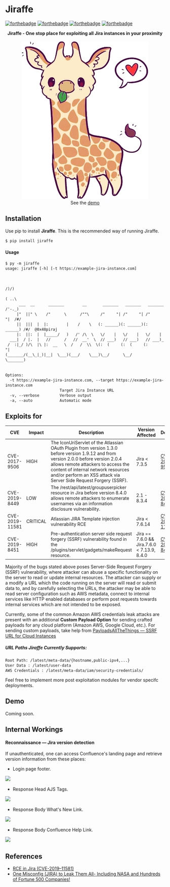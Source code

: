 # Jiraffe

[![forthebadge](http://forthebadge.com/images/badges/built-with-love.svg)](http://forthebadge.com)
[![forthebadge](http://forthebadge.com/images/badges/makes-people-smile.svg)](http://forthebadge.com)
[![forthebadge](http://forthebadge.com/images/badges/powered-by-responsibility.svg)](http://forthebadge.com)
[![forthebadge](http://forthebadge.com/images/badges/winter-is-coming.svg)](http://forthebadge.com)

<p align="center">
<b>Jiraffe - One stop place for exploiting all Jira instances in your proximity</b><br><br>
<img alt="Jiraffe logo" src="https://raw.githubusercontent.com/0x48piraj/Jiraffe/master/static/logo.png" width="400"><br>
See the <a href="#demo">demo</a>
</p>

## Installation

Use pip to install **Jiraffe**. This is the recommended way of running Jiraffe.

```
$ pip install jiraffe
```

#### Usage

```
$ py -m jiraffe
usage: jiraffe [-h] [-t https://example-jira-instance.com]


                                                                           /)/)
                                                                          ( ..\
      ___  __      _______        __       _______   _______   _______    /'-._)
     |"  ||" \    /"      \      /""\     /"     "| /"     "| /"     "|  /#/
     ||  |||  |  |:        |    /    \   (: ______)(: ______)(: ______) /#/  @0x48piraj
     |:  ||:  |  |_____/   )   /' /\  \   \/    |   \/    |   \/    |
  ___|  / |.  |   //      /   //  __'  \  // ___)   // ___)   // ___)_
 /  :|_/ )/\  |\ |:  __   \  /   /  \\  \(:  (     (:  (     (:      "|
(_______/(__\_|_)|__|  \___)(___/    \___)\__/      \__/      \_______)


Options:
  -t https://example-jira-instance.com, --target https://example-jira-instance.com
                        Target Jira Instance URL
  -v, --verbose         Verbose output
  -a, --auto            Automatic mode

```

## Exploits for

|  CVE  |  Impact  |  Description  |  Version Affected  |  Details  |
|---|---|---|---|---|
|  CVE-2017-9506  |  HIGH  |  The IconUriServlet of the Atlassian OAuth Plugin from version 1.3.0 before version 1.9.12 and from version 2.0.0 before version 2.0.4 allows remote attackers to access the content of internal network resources and/or perform an XSS attack via Server Side Request Forgery (SSRF).  |  Jira < 7.3.5  |  [CVE-2017-9506](https://lmgtfy.com/?q=CVE-2017-9506)  |
|  CVE-2019-8449  |  LOW  |  The /rest/api/latest/groupuserpicker resource in Jira before version 8.4.0 allows remote attackers to enumerate usernames via an information disclosure vulnerability.  |  2.1 - 8.3.4  |  [CVE-2019-8449](https://lmgtfy.com/?q=CVE-2019-8449)  |
|  CVE-2019-11581  |  CRITICAL  |  Atlassian JIRA Template injection vulnerability RCE  |  Jira < 7.6.14  |  [CVE-2019-11581](https://lmgtfy.com/?q=CVE-2019-11581)  |
|  CVE-2019-8451  |  HIGH  |  Pre-authentication server side request forgery (SSRF) vulnerability found in the /plugins/servlet/gadgets/makeRequest resource.  |  Jira == 7.6.0  && Jira.7.6.0 < 7.13.9, 8.4.0  |  [CVE-2019-8451](https://lmgtfy.com/?q=CVE-2019-8451)  |

Majority of the bugs stated above poses Server-Side Request Forgery (SSRF) vulnerability, where attacker can abuse a specific functionality on the server to read or update internal resources. The attacker can supply or a modify a URL which the code running on the server will read or submit data to, and by carefully selecting the URLs, the attacker may be able to read server configuration such as AWS metadata, connect to internal services like HTTP enabled databases or perform post requests towards internal services which are not intended to be exposed.

Currently, some of the common Amazon AWS credentials leak attacks are present with an additional **Custom Payload Option** for sending crafted payloads for any cloud platform (Amazon AWS, Google Cloud, etc.). For sending custom payloads, take help from [PayloadsAllTheThings &mdash; SSRF URL for Cloud Instances](https://github.com/swisskyrepo/PayloadsAllTheThings/tree/master/Server%20Side%20Request%20Forgery#ssrf-url-for-cloud-instances)

##### URL Paths Jiraffe Currently Supports:
```
Root Path: /latest/meta-data/{hostname,public-ipv4,...}
User Data : /latest/user-data
AWS Credentials : /latest/meta-data/iam/security-credentials/
```

Feel free to implement more post exploitation modules for vendor specifc deployments.

## Demo

Coming soon.

## Internal Workings

#### Reconnaissance &mdash; Jira version detection

If unauthenticated, one can access Confluence's landing page and retrieve version information from these places:

- Login page footer.

![](https://confluence.atlassian.com/confkb/files/980460833/980460769/1/1574450271730/Screen+Shot+2019-11-22+at+14.25.48.png)

- Response Head AJS Tags.

![](https://confluence.atlassian.com/confkb/files/980460833/980460798/1/1574450271658/Screen+Shot+2019-11-22+at+15.07.51.png)

- Response Body What's New Link.

![](https://confluence.atlassian.com/confkb/files/980460833/980460799/1/1574450271373/Screen+Shot+2019-11-22+at+15.10.01.png)

- Response Body Confluence Help Link.

![](https://confluence.atlassian.com/confkb/files/980460833/982321522/1/1576094162892/Screen+Shot+2019-12-11+at+16.55.54.png)


## References

- [RCE in Jira (CVE-2019–11581)](https://medium.com/@ruvlol/rce-in-jira-cve-2019-11581-901b845f0f)
- [One Misconfig (JIRA) to Leak Them All- Including NASA and Hundreds of Fortune 500 Companies!](https://medium.com/@logicbomb_1/one-misconfig-jira-to-leak-them-all-including-nasa-and-hundreds-of-fortune-500-companies-a70957ef03c7)
